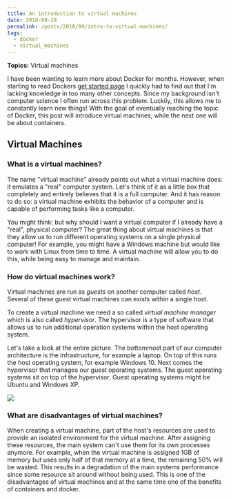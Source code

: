 ```yaml
---
title: An introduction to virtual machines
date: 2018-09-29
permalink: /posts/2018/09/intro-to-virtual-machines/
tags:
  - docker
  - virtual_machines
---
```


**Topics:** Virtual machines
 
I have been wanting to learn more about Docker for months. However, when starting to read Dockers [get started page](https://docs.docker.com/v17.09/get-started/) I quickly had to find out that I'm lacking knowledge in too many other concepts. Since my background isn't computer science I often run across this problem. Luckily, this allows me to constantly learn new things! With the goal of eventually reaching the topic of Docker, this post will introduce virtual machines, while the next one will be about containers.

## Virtual Machines

### What is a virtual machines?

The name "virtual machine" already points out what a virtual machine does: it emulates a "real" computer system. Let's think of it as a little box that completely and entirely believes that it is a full computer. And it has reason to do so: a virtual machine exhibits the behavior of a computer and is capable of performing tasks like a computer. 

You might think: but why should I want a virtual computer if I already have a "real", physical computer? The great thing about virtual machines is that they allow us to run different operating systems on a single physical computer! For example, you might have a Windows machine but would like to work with Linux from time to time. A virtual machine will allow you to do this, while being easy to manage and maintain. 

### How do virtual machines work?

Virtual machines are run as *guests* on another computer called *host*. Several of these guest virtual machines can exists within a single host.

To create a virtual machine we need a so called *virtual machine manager* which is also called *hypervisor*. The hypervisor is a type of software that allows us to run additional operation systems within the host operating system. 

Let's take a look at the entire picture. The bottommost part of our computer architecture is the infrastructure, for example a laptop. On top of this runs the host operating system, for example Windows 10. Next comes the hypervisor that manages our guest operating systems. The guest operating systems sit on top of the hypervisor. Guest operating systems might be Ubuntu and Windows XP.

![](../images/virtual_machine.png)


### What are disadvantages of virtual machines?

When creating a virtual machine, part of the host's resources are used to provide an isolated environment for the virtual machine. After assigning these resources, the main system can't use them for its own processes anymore. For example, when the virtual machine is assigned 1GB of memory but uses only half of that memory at a time, the remaining 50% will be wasted. This results in a degradation of the main systems performance since some resource sit around without being used. This is one of the disadvantages of virtual machines and at the same time one of the benefits of containers and docker.


<!-- ## Containers -->

<!-- ### What is a container? -->

<!-- Let's start by looking at physical containers. Containers are mostly used in the shipping industry where they allow for an organized and efficient way to transport goods from one place to another. Before we agreed to using containers and standardized container sizes, shipping goods in bulk was a lot messier. -->

<!-- Software containers have a similar function. They allow us to pack our code and all of its dependencies (libraries, frameworks, etc.) into a nice little box - a container. The container can then run anywhere. This allows developers to be sure that their software will run independently of where it is deployed. --> 

<!-- Containers solve the problem of how we can reliably run software when moving it from one computing environment to another (e.g. from a developers machine to a test environment). When the environments are not identical we can run into problems. For example, the developer might have written the code in Python 3 but the test environment still runs in Python 2 (shame on the test environment!). Also differences in network topology, storage and security policies can cause problems. -->

<!-- ## Why are containers useful? -->
<!-- Difference between virtual machines and containers -->

<!-- Before we had containers, the go-to technology for running different isolated applications on a single server were *virtual machines*. Different to a container, a virtual machine packs the operating system and code together. Each virtual machine thinks that is has its own server. However, in reality, several different virtual machines all share the same server without knowing anything about each other. The underlying host operating system makes sure that each guest virtual machine believes that -->
<!-- it is the most important one in the world. This can become problematic (especially when running multiple virtual machines), because each guest virtual machine is basically running on an emulated server. The emulation layer between the host and guest operating systems is called "hypervisor" -->

<!-- Containers are different. Because they only contain an application and its dependencies, lots of containers fit on a single host operating system. In this case, we also don't have several operating systems running on a single server. The only operating system is the one of the host and all containers communicate with it directly. The rough eqivalent to the hypervisor used by virtual machines is the *container engine*. At the moment, the *Docker Engine* is by far the mos popular one. -->


<!-- ## What is a container image? -->

<!-- ## What is docker? -->




<!-- Sources: -->
<!-- - https://techcrunch.com/2016/10/16/wtf-is-a-container/ -->
<!-- - https://stackoverflow.com/questions/23735149/what-is-the-difference-between-a-docker-image-and-a-container -->


